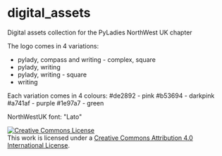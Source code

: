 # digital_assets


Digital assets collection for the PyLadies NorthWest UK chapter

The logo comes in 4 variations:
* pylady, compass and writing - complex, square
* pylady, writing
* pylady, writing - square
* writing

Each variation comes in 4 colours:
#de2892 - pink
#b53694 - darkpink
#a741af - purple
#1e97a7 - green

NorthWestUK font: "Lato"

<a rel="license" href="http://creativecommons.org/licenses/by/4.0/"><img alt="Creative Commons License" style="border-width:0" src="https://i.creativecommons.org/l/by/4.0/88x31.png" /></a><br />This work is licensed under a <a rel="license" href="http://creativecommons.org/licenses/by/4.0/">Creative Commons Attribution 4.0 International License</a>.

